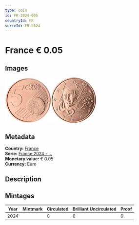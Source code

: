 ```yaml
---
type: coin
id: FR-2024-005
countryId: FR
serieId: FR-2024
---
```


# France € 0.05

## Images

<img src="../../../Images/common-2007-005.webp" height="150" alt="Front image"><img src="Images/france-2024-005.webp" height="150" alt="Back image">

## Metadata

**Country:** [France](../index.md)\
**Serie:** [France 2024 - ...](index.md)\
**Monetary value:** € 0.05\
**Currency:** Euro

## Description


## Mintages

| Year | Mintmark | Circulated | Brilliant Uncirculated | Proof |
| ---- | -------- | ---------- | ---------------------- | ----- |
| 2024 |  | 0 | 0 | 0 |
